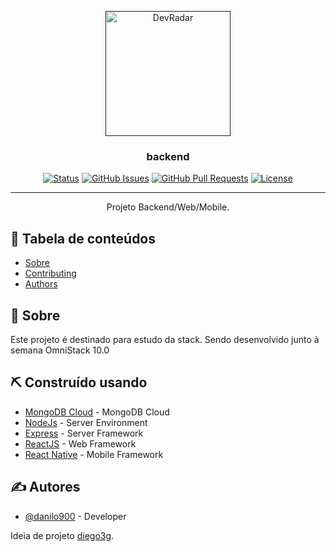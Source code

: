 <p align="center">
  <a href="" rel="noopener">
 <img width=200px height=200px src="https://imgur.com/a/sYCivIY" alt="DevRadar"></a>
</p>

<h3 align="center">backend</h3>

<div align="center">

[![Status](https://img.shields.io/badge/status-active-success.svg)]()
[![GitHub Issues](https://img.shields.io/github/issues/danilo900/devradar.svg)](https://github.com/danilo900/devradar/issues)
[![GitHub Pull Requests](https://img.shields.io/github/issues-pr/danilo900/devradar.svg)](https://github.com/danilo900/devradar/pulls)
[![License](https://img.shields.io/badge/license-MIT-blue.svg)](/LICENSE)

</div>

---

<p align="center"> Projeto Backend/Web/Mobile.
    <br> 
</p>

## 📝 Tabela de conteúdos

- [Sobre](#about)
- [Contributing](../CONTRIBUTING.md)
- [Authors](#authors)

## 🧐 Sobre <a name = "about"></a>

Este projeto é destinado para estudo da stack.
Sendo desenvolvido junto à semana OmniStack 10.0

## ⛏️ Construído usando <a name = "built_using"></a>

- [MongoDB Cloud](https://www.mongodb.com/cloud) - MongoDB Cloud
- [NodeJs](https://nodejs.org/en/) - Server Environment
- [Express](https://expressjs.com/) - Server Framework
- [ReactJS](https://reactjs.org/) - Web Framework
- [React Native](https://facebook.github.io/react-native/) - Mobile Framework

## ✍️ Autores <a name = "authors"></a>

- [@danilo900](https://github.com/danilo900) - Developer

Ideia de projeto [diego3g](https://github.com/diego3g).
